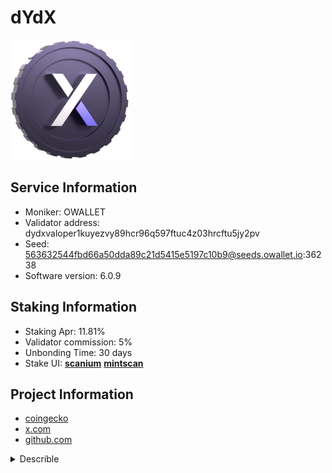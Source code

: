 # dYdX

![logo](https://raw.githubusercontent.com/cosmostation/chainlist/master/chain/dydx/asset/dydx.png)

## Service Information

- Moniker: OWALLET
- Validator address: dydxvaloper1kuyezvy89hcr96q597ftuc4z03hrcftu5jy2pv
- Seed: 563632544fbd66a50dda89c21d5415e5197c10b9@seeds.owallet.io:36238
- Software version: 6.0.9

## Staking Information

- Staking Apr: 11.81%
- Validator commission: 5%
- Unbonding Time: 30 days
- Stake UI: [**scanium**](https://scanium.io/dydx/staking/dydxvaloper1kuyezvy89hcr96q597ftuc4z03hrcftu5jy2pv) [**mintscan**](https://www.mintscan.io/dydx/validators/dydxvaloper1kuyezvy89hcr96q597ftuc4z03hrcftu5jy2pv)

## Project Information

- [coingecko](https://www.coingecko.com/en/coins/dydx-chain)
- [x.com](https://twitter.com/dydx)
- [github.com](https://github.com/dydxprotocol/)

<details>
    <summary>Describle</summary>
    
dYdX is a decentralized exchange (DEX) protocol that focuses on providing advanced financial products, including perpetual trading, margin trading, and spot trading, with decentralized governance and high scalability. Built initially on the Ethereum blockchain, dYdX later transitioned parts of its platform to Layer 2 solutions for faster transactions and lower fees.

### Key Features of dYdX:

1. **Perpetual Contracts**:
   - dYdX is known primarily for its perpetual contract trading, a type of derivative similar to futures contracts but without an expiration date.
   - Users can trade these contracts with leverage, allowing them to increase their exposure to market movements.
   - Unlike centralized exchanges, dYdX offers perpetuals in a fully decentralized manner, leveraging smart contracts to manage the trades.

2. **Decentralization**:
   - The platform is non-custodial, meaning users always maintain control over their funds. All trades are settled directly on the blockchain.
   - dYdX uses smart contracts to handle order execution, settlement, and fund transfers, ensuring transparency and reducing the risk of centralized exchange issues such as hacks or fraud.

3. **Layer 2 Scaling Solution**:
   - To address Ethereum's high gas fees and slow transaction speeds, dYdX implemented a Layer 2 solution using StarkWare's ZK-Rollups (Zero-Knowledge Rollups).
   - This allows dYdX to offer faster trades with near-zero fees while still maintaining the security and decentralization of the Ethereum blockchain.

4. **Margin and Spot Trading**:
   - In addition to perpetual contracts, dYdX offers margin trading with up to 5x leverage, allowing users to borrow assets to trade larger positions.
   - The platform also supports traditional spot trading, where users can buy and sell cryptocurrencies directly on-chain.

5. **Liquidity and Order Books**:
   - dYdX combines the advantages of decentralized finance (DeFi) with a traditional order book model, rather than relying solely on Automated Market Makers (AMMs).
   - By using an off-chain order book combined with on-chain settlement, dYdX ensures efficient price discovery, deep liquidity, and minimal slippage.

6. **Governance and DYDX Token**:
   - dYdX has a native governance token, DYDX, which allows holders to participate in the decision-making process of the platform.
   - Token holders can vote on changes to the protocol, such as fee structures, product offerings, and development directions.
   - DYDX can also be staked, providing additional rewards to participants who help secure the network.

7. **Security and Trust**:
   - As a decentralized platform, dYdX leverages the inherent security of Ethereum smart contracts and the Layer 2 StarkEx engine.
   - Since user funds remain in their wallets and are only managed via smart contracts during trades, the platform minimizes trust requirements, offering high levels of security for users.

8. **Institutional and Retail Appeal**:
   - dYdX is designed for both institutional and retail traders, with advanced features like high leverage, reduced trading fees on Layer 2, and professional-grade trading tools.
   - Its decentralized nature appeals to users looking for trustless, permissionless trading without relying on centralized exchanges.

9. **Zero Gas Fees on Layer 2**:
   - Since the introduction of Layer 2 scaling, dYdX offers gas-free trading, significantly reducing the cost of transactions compared to trading directly on the Ethereum mainnet.

10. **Cross-Chain Ambitions**:
   - dYdX is exploring interoperability with other blockchain networks to provide seamless cross-chain trading experiences.
   - This could potentially expand the ecosystem and integrate more assets and users from other blockchain ecosystems beyond Ethereum.

### Transition to dYdX V4 (Standalone Blockchain):
In its latest developments, dYdX is transitioning to a fully decentralized V4 platform, which will be built on a standalone blockchain using the Cosmos SDK. This will help further decentralize the protocol while allowing for high throughput, customizability, and scalability.

### Summary:
dYdX is one of the leading platforms for decentralized derivatives trading, offering leveraged perpetual contracts, margin trading, and spot trading in a decentralized, non-custodial manner. Its use of Layer 2 scaling ensures low fees and fast transactions, making it accessible to both retail and institutional traders. The dYdX protocol continues to innovate, with plans to expand its capabilities and fully decentralize through its move to a standalone blockchain with Cosmos technology.
</details>
